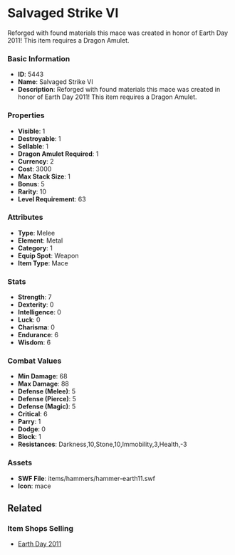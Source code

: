 # Salvaged Strike VI

Reforged with found materials this mace was created in honor of Earth Day 2011! This item requires a Dragon Amulet.

### Basic Information

- **ID**: 5443
- **Name**: Salvaged Strike VI
- **Description**: Reforged with found materials this mace was created in honor of Earth Day 2011! This item requires a Dragon Amulet.

### Properties

- **Visible**: 1
- **Destroyable**: 1
- **Sellable**: 1
- **Dragon Amulet Required**: 1
- **Currency**: 2
- **Cost**: 3000
- **Max Stack Size**: 1
- **Bonus**: 5
- **Rarity**: 10
- **Level Requirement**: 63

### Attributes

- **Type**: Melee
- **Element**: Metal
- **Category**: 1
- **Equip Spot**: Weapon
- **Item Type**: Mace

### Stats

- **Strength**: 7
- **Dexterity**: 0
- **Intelligence**: 0
- **Luck**: 0
- **Charisma**: 0
- **Endurance**: 6
- **Wisdom**: 6

### Combat Values

- **Min Damage**: 68
- **Max Damage**: 88
- **Defense (Melee)**: 5
- **Defense (Pierce)**: 5
- **Defense (Magic)**: 5
- **Critical**: 6
- **Parry**: 1
- **Dodge**: 0
- **Block**: 1
- **Resistances**: Darkness,10,Stone,10,Immobility,3,Health,-3

### Assets

- **SWF File**: items/hammers/hammer-earth11.swf
- **Icon**: mace

## Related

### Item Shops Selling

- [Earth Day 2011](../item-shops/210-earth-day-2011.md)

